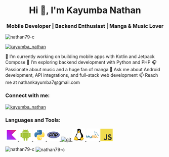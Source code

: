 <h1 align="center">Hi 👋, I'm Kayumba Nathan</h1> <h3 align="center">Mobile Developer | Backend Enthusiast | Manga & Music Lover</h3> <p align="left"> <img src="https://komarev.com/ghpvc/?username=nathan79-c&label=Profile%20views&color=0e75b6&style=flat" alt="nathan79-c" /> </p>  <p align="left"> <a href="https://twitter.com/kayumba_nathan" target="blank"><img src="https://img.shields.io/twitter/follow/kayumba_nathan?logo=twitter&style=for-the-badge" alt="kayumba_nathan" /></a> </p>
🔭 I’m currently working on building mobile apps with Kotlin and Jetpack Compose
🌱 I’m exploring backend development with Python and PHP
🎧 Passionate about music and a huge fan of manga
💬 Ask me about Android development, API integrations, and full-stack web development
📫 Reach me at nathankayumba7@gmail.com
<h3 align="left">Connect with me:</h3> <p align="left"> <a href="https://twitter.com/kayumba_nathan" target="blank"><img align="center" src="https://raw.githubusercontent.com/rahuldkjain/github-profile-readme-generator/master/src/images/icons/Social/twitter.svg" alt="kayumba_nathan" height="30" width="40" /></a> </p> <h3 align="left">Languages and Tools:</h3> <p align="left"> <a href="https://kotlinlang.org/" target="_blank" rel="noreferrer"> <img src="https://raw.githubusercontent.com/devicons/devicon/master/icons/kotlin/kotlin-original.svg" alt="kotlin" width="40" height="40"/> </a> <a href="https://developer.android.com/" target="_blank" rel="noreferrer"> <img src="https://raw.githubusercontent.com/devicons/devicon/master/icons/android/android-original.svg" alt="android" width="40" height="40"/> </a> <a href="https://www.python.org/" target="_blank" rel="noreferrer"> <img src="https://raw.githubusercontent.com/devicons/devicon/master/icons/python/python-original.svg" alt="python" width="40" height="40"/> </a> <a href="https://www.php.net" target="_blank" rel="noreferrer"> <img src="https://raw.githubusercontent.com/devicons/devicon/master/icons/php/php-original.svg" alt="php" width="40" height="40"/> </a> <a href="https://git-scm.com/" target="_blank" rel="noreferrer"> <img src="https://www.vectorlogo.zone/logos/git-scm/git-scm-icon.svg" alt="git" width="40" height="40"/> </a> <a href="https://www.linux.org/" target="_blank" rel="noreferrer"> <img src="https://raw.githubusercontent.com/devicons/devicon/master/icons/linux/linux-original.svg" alt="linux" width="40" height="40"/> </a> <a href="https://www.mysql.com/" target="_blank" rel="noreferrer"> <img src="https://raw.githubusercontent.com/devicons/devicon/master/icons/mysql/mysql-original-wordmark.svg" alt="mysql" width="40" height="40"/> </a> <a href="https://developer.mozilla.org/en-US/docs/Web/JavaScript" target="_blank" rel="noreferrer"> <img src="https://raw.githubusercontent.com/devicons/devicon/master/icons/javascript/javascript-original.svg" alt="javascript" width="40" height="40"/> </a> </p> <p><img align="left" src="https://github-readme-stats.vercel.app/api/top-langs?username=nathan79-c&show_icons=true&locale=en&layout=compact" alt="nathan79-c" /></p> <p>&nbsp;<img align="center" src="https://github-readme-stats.vercel.app/api?username=nathan79-c&show_icons=true&locale=en" alt="nathan79-c" /></p>

